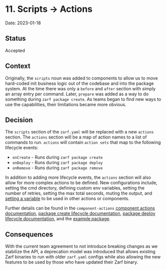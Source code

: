 # 11. Scripts -> Actions

Date: 2023-01-18

## Status

Accepted

## Context

Originally, the `scripts` noun was added to components to allow us to move hard-coded init business logic out of the codebase and into the package system. At the time there was only a `before` and `after` section with simply an array entry per command. Later, `prepare` was added as a way to do something during `zarf package create`. As teams began to find new ways to use the capabilities, their limitations became more obvious.

## Decision

The `scripts` section of the `zarf.yaml` will be replaced with a new `actions` section. The `actions` section will be a map of action names to a list of commands to run. `actions` will contain `action sets` that map to the following lifecycle events:

- `onCreate` - Runs during `zarf package create`
- `onDeploy` - Runs during `zarf package deploy`
- `onRemove` - Runs during `zarf package remove`

In addition to adding more lifecycle events, the `actions` section will also allow for more complex actions to be defined. New configurations include, setting the cmd directory, defining custom env variables, setting the number of retries, setting the max total seconds, muting the output, and [setting a variable](../docs/3-create-a-zarf-package/7-component-actions.md#creating-dynamic-variables-from-actions) to be used in other actions or components.

Further details can be found in the `component-actions` [component actions documentation](../docs/3-create-a-zarf-package/7-component-actions.md), [package create lifecycle documentation](../docs/3-create-a-zarf-package/5-package-create-lifecycle.md), [package deploy lifecycle documentation](../docs/4-deploy-a-zarf-package/1-package-deploy-lifecycle.md), and the [example package](../examples/component-actions/README.md).

## Consequences

With the current team agreement to not introduce breaking changes as we stabilize the API, a deprecation model was introduced that allows existing Zarf binaries to run with older `zarf.yaml` configs while also allowing the new features to be used by those who have updated their Zarf binary.

